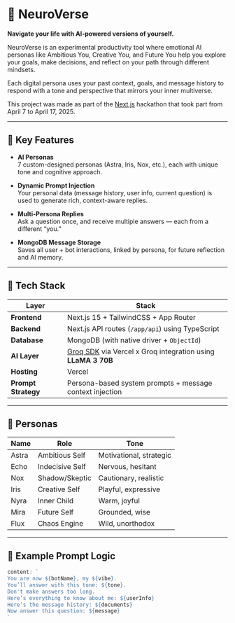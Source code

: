 # 🌌 NeuroVerse

**Navigate your life with AI-powered versions of yourself.**

NeuroVerse is an experimental productivity tool where emotional AI personas like Ambitious You, Creative You, and Future You help you explore your goals, make decisions, and reflect on your path through different mindsets.

Each digital persona uses your past context, goals, and message history to respond with a tone and perspective that mirrors your inner multiverse.

This project was made as part of the [Next.js](https://nextjs.org/) hackathon that took part from April 7 to April 17, 2025.

---

## 🧠 Key Features

- **AI Personas**  
  7 custom-designed personas (Astra, Iris, Nox, etc.), each with unique tone and cognitive approach.

- **Dynamic Prompt Injection**  
  Your personal data (message history, user info, current question) is used to generate rich, context-aware replies.

- **Multi-Persona Replies**  
  Ask a question once, and receive multiple answers — each from a different “you.”

- **MongoDB Message Storage**  
  Saves all user + bot interactions, linked by persona, for future reflection and AI memory.

---

## 🧬 Tech Stack

| Layer           | Stack |
|------------------|--------------------------|
| **Frontend**     | Next.js 15 + TailwindCSS + App Router |
| **Backend**      | Next.js API routes (`/app/api`) using TypeScript |
| **Database**     | MongoDB (with native driver + `ObjectId`) |
| **AI Layer**     | [Groq SDK](https://groq.com/) via Vercel x Groq integration using **LLaMA 3 70B** |
| **Hosting**      | Vercel |
| **Prompt Strategy** | Persona-based system prompts + message context injection |

---

## 🧪 Personas

| Name   | Role              | Tone                     |
|--------|-------------------|--------------------------|
| Astra  | Ambitious Self    | Motivational, strategic  |
| Echo   | Indecisive Self   | Nervous, hesitant        |
| Nox    | Shadow/Skeptic    | Cautionary, realistic    |
| Iris   | Creative Self     | Playful, expressive      |
| Nyra   | Inner Child       | Warm, joyful             |
| Mira   | Future Self       | Grounded, wise           |
| Flux   | Chaos Engine      | Wild, unorthodox         |

---

## 🔧 Example Prompt Logic

```ts
content: `
You are now ${botName}, my ${vibe}. 
You’ll answer with this tone: ${tone}. 
Don't make answers too long. 
Here’s everything to know about me: ${userInfo}
Here’s the message history: ${documents}
Now answer this question: ${message}
`
